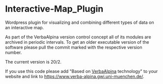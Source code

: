 # Interactive-Map_Plugin

Wordpress plugin for visualizing and combining different types of data on an interactive map.

As part of the VerbaAlpina version control concept all of its modules are archived in periodic intervals. To get an older executable version of the software please pull the commit marked with the respective version number. 

The current version is 20/2.

If you use this code please add "Based on <a href="https://www.verba-alpina.gwi.uni-muenchen.de/">VerbaAlpina</a> technology" to your website and link to https://www.verba-alpina.gwi.uni-muenchen.de/.
